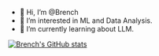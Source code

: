 - 👋 Hi, I’m @Brench
- 👀 I’m interested in ML and Data Analysis.
- 🌱 I’m currently learning about LLM.

[![Brench's GitHub stats](https://github-readme-stats.vercel.app/api?username=BrenchCC)](https://github.com/BrenchCC/github-readme-stats)
<!---
BrenchCC/BrenchCC is a ✨ special ✨ repository because its `README.md` (this file) appears on your GitHub profile.
You can click the Preview link to take a look at your changes.
--->
